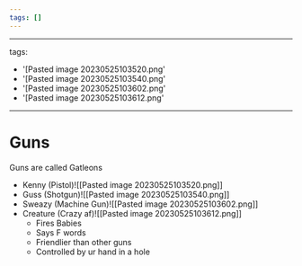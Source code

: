 ```yaml
---
tags: []
---
```


---
tags:
- '[Pasted image 20230525103520.png'
- '[Pasted image 20230525103540.png'
- '[Pasted image 20230525103602.png'
- '[Pasted image 20230525103612.png'
---

# Guns
Guns are called Gatleons
- Kenny (Pistol)![[Pasted image 20230525103520.png]]
- Guss (Shotgun)![[Pasted image 20230525103540.png]]
- Sweazy (Machine Gun)![[Pasted image 20230525103602.png]]
- Creature (Crazy af)![[Pasted image 20230525103612.png]]
	- Fires Babies
	- Says F words
	- Friendlier than other guns
	- Controlled by ur hand in a hole
